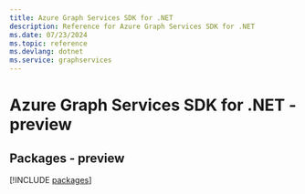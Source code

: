 ```yaml
---
title: Azure Graph Services SDK for .NET
description: Reference for Azure Graph Services SDK for .NET
ms.date: 07/23/2024
ms.topic: reference
ms.devlang: dotnet
ms.service: graphservices
---
```

# Azure Graph Services SDK for .NET - preview
## Packages - preview
[!INCLUDE [packages](graph-services-index.md)]
